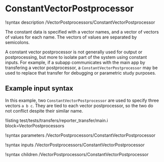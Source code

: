 # ConstantVectorPostprocessor

!syntax description /VectorPostprocessors/ConstantVectorPostprocessor

The constant data is specified with a vector names, and a vector of vectors of values for each name. The vectors of values are separated by semicolons.

A constant vector postprocessor is not generally used for output or postprocessing, but more to isolate part of the system using constant inputs. For example, if a subapp communicates with the main app by transfering a vector postprocessor, a `ConstantVectorPostprocessor` may be used to replace that transfer for debugging or parametric study purposes.

## Example input syntax

In this example, two `ConstantVectorPostprocessor` are used to specify three vectors `a b c`. They are tied to each vector postprocessor, so the two do not conflict despite their similar name.

!listing test/tests/transfers/reporter_transfer/main.i block=VectorPostprocessors

!syntax parameters /VectorPostprocessors/ConstantVectorPostprocessor

!syntax inputs /VectorPostprocessors/ConstantVectorPostprocessor

!syntax children /VectorPostprocessors/ConstantVectorPostprocessor
